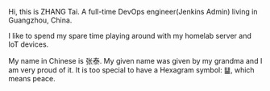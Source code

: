 Hi, this is ZHANG Tai. A full-time DevOps engineer(Jenkins Admin) living in Guangzhou, China.

I like to spend my spare time playing around with my homelab server and IoT devices.

My name in Chinese is 张泰. My given name was given by my grandma and I am very proud of it. It is too special to have a Hexagram symbol: ䷊, which means peace.
